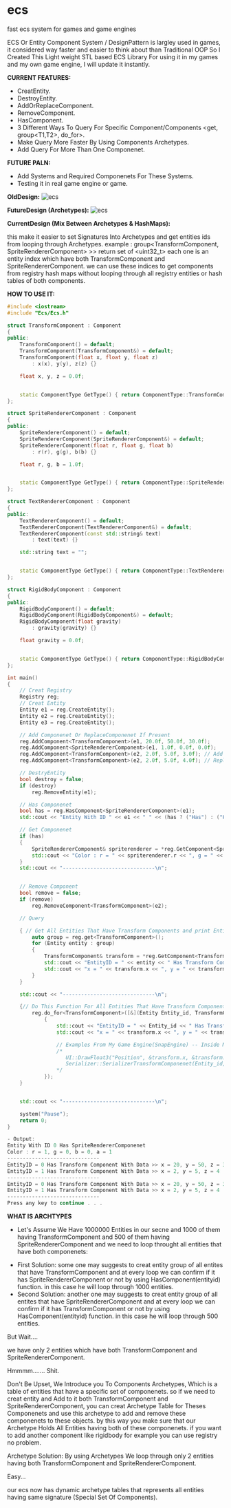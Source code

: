 # ecs
fast ecs system for games and game engines


ECS Or Entity Component System / DesignPattern is largley used in games, it considered way faster and easier to think about than Traditional OOP
So I Created This Light weight STL based ECS Library For using it in my games and my own game engine,
I will update it instantly.

**CURRENT FEATURES:**
- CreatEntity.
- DestroyEntity.
- AddOrReplaceComponent.
- RemoveComponent.
- HasComponent.
- 3 Different Ways To Query For Specific Component/Components  <get<T>, group<T1,T2>, do_for<T>>.
- Make Query More Faster By Using Components Archetypes.
- Add Query For More Than One Componenet.

**FUTURE PALN:**
- Add Systems and Required Componenets For These Systems.
- Testing it in real game engine or game.

**OldDesign:**
![ecs](/ECS/assets/CurrentDesign.png?raw=true)

**FutureDesign (Archetypes):**
![ecs](/ECS/assets/FutureDesign.png?raw=true)

**CurrentDesign (Mix Between Archetypes & HashMaps):**

this make it easier to set Signatures Into Archetypes and get entities ids from looping through Archetypes.
example : group<TransformComponent, SpriteRendererComponent>  >> return set of <uint32_t> each one is an entity index which have both TransformComponent and SpriteRendererComponent.
we can use these indices to get components from registry hash maps without looping through all registry entities or hash tables of both components. 

**HOW TO USE IT:**
```c++
#include <iostream>
#include "Ecs/Ecs.h"

struct TransformComponent : Component
{
public:
	TransformComponent() = default;
	TransformComponent(TransformComponent&) = default;
	TransformComponent(float x, float y, float z)
		: x(x), y(y), z(z) {}

	float x, y, z = 0.0f;


	static ComponentType GetType() { return ComponentType::TransformComponent; }
};

struct SpriteRendererComponent : Component
{
public:
	SpriteRendererComponent() = default;
	SpriteRendererComponent(SpriteRendererComponent&) = default;
	SpriteRendererComponent(float r, float g, float b)
		: r(r), g(g), b(b) {}

	float r, g, b = 1.0f;


	static ComponentType GetType() { return ComponentType::SpriteRendererComponent; }
};

struct TextRendererComponent : Component
{
public:
	TextRendererComponent() = default;
	TextRendererComponent(TextRendererComponent&) = default;
	TextRendererComponent(const std::string& text)
		: text(text) {}

	std::string text = "";


	static ComponentType GetType() { return ComponentType::TextRendererComponent; }
};

struct RigidBodyComponent : Component
{
public:
	RigidBodyComponent() = default;
	RigidBodyComponent(RigidBodyComponent&) = default;
	RigidBodyComponent(float gravity)
		: gravity(gravity) {}

	float gravity = 0.0f;


	static ComponentType GetType() { return ComponentType::RigidBodyComponent; }
};

int main()
{
	// Creat Registry
	Registry reg;
	// Creat Entity
	Entity e1 = reg.CreateEntity();
	Entity e2 = reg.CreateEntity();
	Entity e3 = reg.CreateEntity();

	// Add Componenet Or ReplaceComponenet If Present
	reg.AddComponent<TransformComponent>(e1, 20.0f, 50.0f, 30.0f);
	reg.AddComponent<SpriteRendererComponent>(e1, 1.0f, 0.0f, 0.0f);
	reg.AddComponent<TransformComponent>(e2, 2.0f, 5.0f, 3.0f); // Add
	reg.AddComponent<TransformComponent>(e2, 2.0f, 5.0f, 4.0f); // Replace

	// DestryEntity
	bool destroy = false;
	if (destroy)
		reg.RemoveEntity(e1);

	// Has Componenet
	bool has = reg.HasComponent<SpriteRendererComponent>(e1);
	std::cout << "Entity With ID " << e1 << " " << (has ? ("Has") : ("Hasn't")) << " SpriteRendererComponenet\n";

	// Get Componenet
	if (has)
	{
		SpriteRendererComponent& spriterenderer = *reg.GetComponent<SpriteRendererComponent>(e1);
		std::cout << "Color : r = " << spriterenderer.r << ", g = " << spriterenderer.g << ", b = " << spriterenderer.b << "\n";
	}
	std::cout << "------------------------------\n";


	// Remove Component
	bool remove = false;
	if (remove)
		reg.RemoveComponent<TransformComponent>(e2);

	// Query

	{ // Get All Entities That Have Transform Components and print EntityID With It's Transform Componenet Data
		auto group = reg.get<TransformComponent>();
		for (Entity entity : group)
		{
			TransformComponent& transform = *reg.GetComponent<TransformComponent>(entity);
			std::cout << "EntityID = " << entity << " Has Transform Component With Data >> ";
			std::cout << "x = " << transform.x << ", y = " << transform.y << ", z = " << transform.z << "\n";
		}
	}

	std::cout << "------------------------------\n";

	{// Do This Function For All Entities That Have Transform Component
		reg.do_for<TransformComponent>([&](Entity Entity_id, TransformComponent& transform)
			{
				std::cout << "EntityID = " << Entity_id << " Has Transform Component With Data >> ";
				std::cout << "x = " << transform.x << ", y = " << transform.y << ", z = " << transform.z << "\n";

				// Examples From My Game Engine(SnapEngine) -- Inside My UI->Render(); & Serializer->SerializerScene();
				/*
				   UI::DrawFloat3("Position", &transform.x, &transform.y, &transform.z);
				   Serializer::SerializerTransformComponenet(Entity_id, transform);
				*/
			});
	}


	std::cout << "------------------------------\n";

	system("Pause");
	return 0;
}
```
```c++
- Output:
Entity With ID 0 Has SpriteRendererComponenet
Color : r = 1, g = 0, b = 0, a = 1
------------------------------
EntityID = 0 Has Transform Component With Data >> x = 20, y = 50, z = 30
EntityID = 1 Has Transform Component With Data >> x = 2, y = 5, z = 4
------------------------------
EntityID = 0 Has Transform Component With Data >> x = 20, y = 50, z = 30
EntityID = 1 Has Transform Component With Data >> x = 2, y = 5, z = 4
------------------------------
Press any key to continue . . .
```


**WHAT IS ARCHTYPES**
- Let's Assume We Have 1000000 Entities in our secne and 1000 of them having TransformComponent and 500 of them having SpriteRendererComponent and we need to loop throught all entities that have both componenets:
* First Solution: some one may suggests to creat entity group of all entites that have TransformComponent and at every loop we can confirm if it has SpriteRendererComponent or not by using HasComponent<SpriteRendererComponent>(entityid) function. in this case he will loop through 1000 entities.
* Second Solution: another one may suggests to creat entity group of all entites that have SpriteRendererComponent and at every loop we can confirm if it has TransformComponent or not by using HasComponent<TransformComponent>(entityid) function. in this case he will loop through 500 entities.

But Wait....

we have only 2 entities which have both TransformComponent and SpriteRendererComponent.

Hmmmm....... Shit.

Don't Be Upset, We Introduce you To Components Archetypes, Which is a table of entities that have a specific set of componenets.
so if we need to creat entity and Add to it both TransformComponent and SpriteRendererComponent, you can creat Archetype Table for Theses Componenets and use this archetype to add and remove these componenets to these objects. by this way you make sure that our Archetype Holds All Entities having both of these componenets.
if you want to add another component like rigidbody for example you can use registry no problem.

Archetype Solution: By using Archetypes We loop through only 2 entities having both TransformComponent and SpriteRendererComponent.

Easy...

our ecs now has dynamic archetype tables that represents all entities having same signature (Special Set Of Components).

